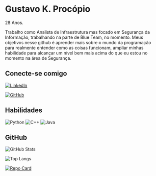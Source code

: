 # Gustavo K. Procópio
28 Anos.

Trabalho como Analista de Infraestrutura mas focado em Segurança da Informação, trabalhando na parte de Blue Team, no momento.
Meus objetivos nesse github é aprender mais sobre o mundo da programação para realmente entender como as coisas funcionam, ampliar minhas habilidade para alcançar um nível bem mais acima do que eu estou no momento na área de Segurança.

## Conecte-se comigo
[![LinkedIn](https://img.shields.io/badge/LinkedIn-000?style=for-the-badge&logo=linkedin&logoColor=0E76A8)](https://www.linkedin.com/in/gustavo-procopio-187123213/)

[![GitHub](https://img.shields.io/badge/GitHub-000?style=for-the-badge&logo=github&logoColor=0E76A8)](https://github.com/gusproc)




## Habilidades
![Python](https://img.shields.io/badge/Python-000?style=for-the-badge&logo=python)
![C++](https://img.shields.io/badge/C%2B%2B-000?style=for-the-badge&logo=c%2B%2B&logoColor=00599C)
![Java](https://img.shields.io/badge/Java-000?style=for-the-badge&logo=java)


## GitHub 
![GitHub Stats](https://github-readme-stats.vercel.app/api?username=gusproc&theme=transparent&bg_color=000&border_color=30A3DC&show_icons=true&icon_color=30A3DC&title_color=E94D5F&text_color=FFF)

![Top Langs](https://github-readme-stats-git-masterrstaa-rickstaa.vercel.app/api/top-langs/?username=gusproc&layout=compact&bg_color=000&border_color=30A3DC&title_color=E94D5F&text_color=FFF)

[![Repo Card](https://github-readme-stats.vercel.app/api/pin/?username=gusproc&repo=dio-lab-open-source&bg_color=000&border_color=30A3DC&show_icons=true&icon_color=30A3DC&title_color=E94D5F&text_color=FFF)](https://github.com/gusproc/dio-lab-open-source)
